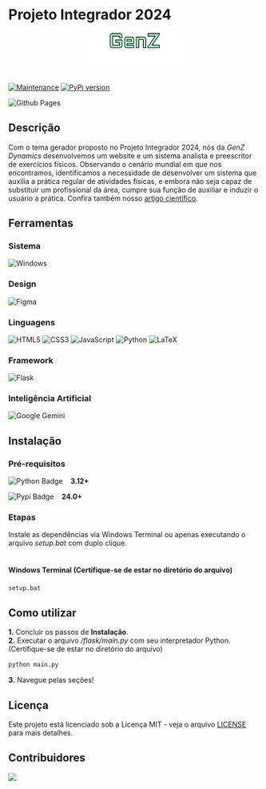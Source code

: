 # Projeto Integrador 2024

<p align="center">
    <img src="./flask/static/images/logo.png" width="200px">
</p>

[![Maintenance](https://img.shields.io/badge/Maintained%3F-yes-green.svg)](https://GitHub.com/Naereen/StrapDown.js/graphs/commit-activity)
[![PyPi version](https://badgen.net/pypi/v/pip/)](https://pypi.org/project/pip)

![Github Pages](https://img.shields.io/badge/github%20pages-121013?style=for-the-badge&logo=github&logoColor=white)







## **Descrição**
Com o tema gerador proposto no Projeto Integrador 2024, nós da *GenZ Dynamics* desenvolvemos um website e um sistema analista e preescritor de exercícios físicos. Observando o cenário mundial em que nos encontramos, identificamos a necessidade de desenvolver um sistema que auxilia a prática regular de atividades físicas, e embora não seja capaz de substituir um profissional da área, cumpre sua função de auxiliar e induzir o usuário a prática. Confira também nosso <a href="Artigo_cientifico.pdf" target="_blank">artigo científico</a>.

## **Ferramentas**

### Sistema
![Windows](https://img.shields.io/badge/Windows-0078D6?style=for-the-badge&logo=windows&logoColor=white)

### Design
![Figma](https://img.shields.io/badge/figma-%23F24E1E.svg?style=for-the-badge&logo=figma&logoColor=white)

### Linguagens
![HTML5](https://img.shields.io/badge/html5-%23E34F26.svg?style=for-the-badge&logo=html5&logoColor=white)
![CSS3](https://img.shields.io/badge/css3-%231572B6.svg?style=for-the-badge&logo=css3&logoColor=white)
![JavaScript](https://img.shields.io/badge/javascript-%23323330.svg?style=for-the-badge&logo=javascript&logoColor=%23F7DF1E)
![Python](https://img.shields.io/badge/python-3670A0?style=for-the-badge&logo=python&logoColor=ffdd54)
![LaTeX](https://img.shields.io/badge/latex-%23008080.svg?style=for-the-badge&logo=latex&logoColor=white)

### Framework
![Flask](https://img.shields.io/badge/flask-%23000.svg?style=for-the-badge&logo=flask&logoColor=white)

### Inteligência Artificial
![Google Gemini](https://img.shields.io/badge/google%20gemini-8E75B2?style=for-the-badge&logo=google%20gemini&logoColor=white)


## **Instalação**

### **Pré-requisitos**
<p style="align-items: center; display: flex">
    <img src="https://img.shields.io/badge/python-3670A0?style=for-the-badge&logo=python&logoColor=ffdd54" alt="Python Badge">
    &nbsp;&nbsp;&nbsp;&nbsp;<strong>3.12+</strong><br>
</p>

<p style="align-items: center; display: flex">
    <img src="https://img.shields.io/badge/pypi-%23ececec.svg?style=for-the-badge&logo=pypi&logoColor=1f73b7" alt="Pypi Badge">
    &nbsp;&nbsp;&nbsp;&nbsp;<strong>24.0+</strong><br>
</p>


### **Etapas**
Instale as dependências via Windows Terminal ou apenas executando o arquivo *setup.bat* com duplo clique. 
<br>
<br>
#### Windows Terminal (Certifique-se de estar no diretório do arquivo)
```bash
setup.bat
```


## **Como utilizar**
**1.** Concluir os passos de **Instalação**.<br>
**2.** Executar o arquivo */flask/main.py* com seu interpretador Python. (Certifique-se de estar no diretório do arquivo)<br>
```bash
python main.py
```
**3.** Navegue pelas seções!

## **Licença**

Este projeto está licenciado sob a Licença MIT - veja o arquivo [LICENSE](./LICENSE) para mais detalhes.

## **Contribuidores**
<a href="https://github.com/JoaoPilger/PI-2024-Grupo-5/graphs/contributors">
  <img src="https://contrib.rocks/image?repo=JoaoPilger/PI-2024-Grupo-5" />
</a>